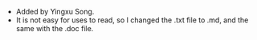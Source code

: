 - Added by Yingxu Song.
- It is not easy for uses to read, so I changed the .txt file to .md, and the same with the .doc file.